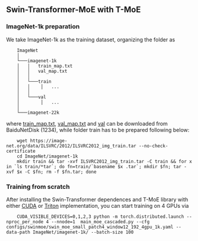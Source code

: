 ## Swin-Transformer-MoE with T-MoE

### ImageNet-1k preparation

We take ImageNet-1k as the training dataset, organizing the folder as

```
    ImageNet
    │
    └───imagenet-1k
    │   │   train_map.txt
    │   │   val_map.txt
    │   │
    │   └───train
    │   │    │   ...
    │   │    
    │   └───val    
    │        │   ...
    │
    └───imagenet-22k
```

where [train_map.txt](https://pan.baidu.com/s/1O_hZXnG1ytsIUo65ZbBGQQ?pwd=1234), [val_map.txt](https://pan.baidu.com/s/1F05A2_9LqwWwjisM81LkFg?pwd=1234) and [val](https://pan.baidu.com/s/1Pht5eaI9z80fncsZEAYI-A?pwd=1234) can be downloaded from BaiduNetDisk (1234), while folder train has to be prepared following below:

```
    wget https://image-net.org/data/ILSVRC/2012/ILSVRC2012_img_train.tar --no-check-certificate
    cd ImageNet/imagenet-1k
    mkdir train && tar -xvf ILSVRC2012_img_train.tar -C train && for x in `ls train/*tar`; do fn=train/`basename $x .tar`; mkdir $fn; tar -xvf $x -C $fn; rm -f $fn.tar; done
```

### Training from scratch

After installing the Swin-Transformer dependences and T-MoE library with either [CUDA](https://github.com/luoshuqing2001/tmoe/tree/main/tmoe_cuda) or [Triton](https://github.com/luoshuqing2001/tmoe/tree/main/tmoe_triton) implementation, you can start training on 4 GPUs via

```
    CUDA_VISIBLE_DEVICES=0,1,2,3 python -m torch.distributed.launch --nproc_per_node 4 --nnode=1  main_moe_cascaded.py --cfg configs/swinmoe/swin_moe_small_patch4_window12_192_4gpu_1k.yaml --data-path ImageNet/imagenet-1k/ --batch-size 100
```